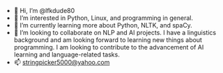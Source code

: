 - 👋 Hi, I’m @lfkdude80
- 👀 I’m interested in Python, Linux, and programming in general.
- 🌱 I’m currently learning more about Python, NLTK, and spaCy.
- 💞️ I’m looking to collaborate on NLP and AI projects. I have a linguistics background and am looking forward to learning new things about programming. I am looking to contribute to the advancement of AI learning and language-related tasks.
- 📫 stringpicker5000@yahoo.com

<!---
lfkdude80/lfkdude80 is a ✨ special ✨ repository because its `README.md` (this file) appears on your GitHub profile.
You can click the Preview link to take a look at your changes.
--->
